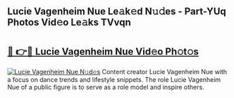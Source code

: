 ## Lucie Vagenheim Nue Le𝚊k𝚎d N𝚞𝚍es - Part-YUq Photos Vid𝚎o Le𝚊ks TVvqn

# <h2><a href="http://fb1d9ld.evod.top/?m=Lucie+Vagenheim+Nue">🔗 👉🔴 Lucie Vagenheim Nue Vid𝚎o Ph𝚘t𝚘s</a></h2>

[![Lucie Vagenheim Nue N𝚞d𝚎s](https://i.imgur.com/8V9OHl7.gif)](http://fb1d9ld.evod.top/?m=Lucie+Vagenheim+Nue)
Content creator Lucie Vagenheim Nue with a focus on dance trends and lifestyle snippets. The role Lucie Vagenheim Nue of a public figure is to serve as a role model and inspire others. 
